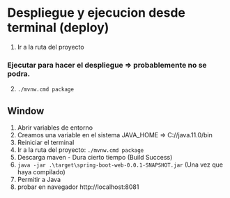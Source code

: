# Despliegue y ejecucion desde terminal (deploy)

1. Ir a la ruta del proyecto

### Ejecutar para hacer el despliegue => probablemente no se podra.
2. ```./mvnw.cmd package```


## Window
1. Abrir variables de entorno
2. Creamos una variable en el sistema JAVA_HOME => C://java.11.0/bin
3. Reiniciar el terminal
4. Ir a la ruta del proyecto: ```./mvnw.cmd package```
5. Descarga maven - Dura cierto tiempo (Build Success)
6. ```java -jar .\target\spring-boot-web-0.0.1-SNAPSHOT.jar``` (Una vez que haya compilado)
7. Permitir a Java
8. probar en navegador http://localhost:8081